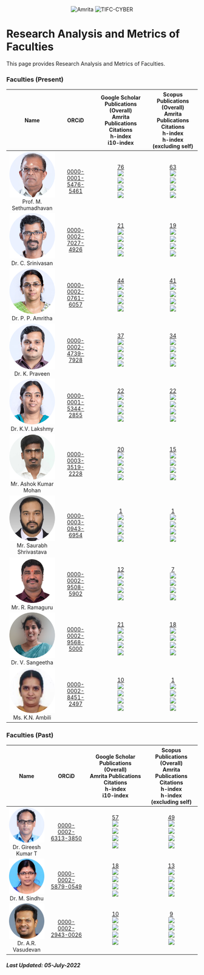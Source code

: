 <p align="center">
    <img src="https://amrita-tifac-cyber-blockchain.github.io/Amrita-TIFAC-Cyber-Blockchain/AVV_PNG.png" alt ="Amrita" width="400" />
    <img src="https://amrita.edu/wp-content/uploads/2021/09/1597668744269.jpg" alt ="TIFC-CYBER" width="180" />
</p>

# Research Analysis and Metrics of Faculties

This page provides Research Analysis and Metrics of Faculties.

### Faculties (Present)

| Name | ORCiD | Google Scholar Publications (Overall) <br/> Amrita Publications  <br/> Citations <br/> h-index <br/>i10-index | Scopus Publications (Overall) <br/> Amrita Publications <br/> Citations <br/> h-index <br/> h-index (excluding self) | 
|:----:|:-------------------:|:-------------------------------------------------------------------------------:|:-----------------------------------------------------------:|
| <img src="Assets/Faculties/MS.jpg" alt="Sethumadhavan M" width="120"/> <br/> Prof. M. Sethumadhavan | [0000-0001-5476-5461](https://orcid.org/0000-0001-5476-5461) | [76](https://scholar.google.co.in/citations?user=Xl_P9V0AAAAJ&hl=en) <br/> ![](https://img.shields.io/badge/Amrita-76-violet) <br/> ![](https://img.shields.io/badge/Citations-886-blue) <br/> ![](https://img.shields.io/badge/h_index-12-green) <br/> ![](https://img.shields.io/badge/i10_index-14-lightgreen) | [63](https://www.scopus.com/authid/detail.uri?authorId=55034101000) <br/> ![](https://img.shields.io/badge/Amrita-63-violet) <br/> ![](https://img.shields.io/badge/Citations-465-blue) <br/> ![](https://img.shields.io/badge/h_index-8-green) <br/> ![](https://img.shields.io/badge/h_index-7-brightgreen)| 
| <img src="Assets/Faculties/CS.jpg" alt="C Srinivasan" width="120"/> <br/> Dr. C. Srinivasan | [0000-0002-7027-4926](https://orcid.org/0000-0002-7027-4926) | [21](https://scholar.google.co.in/citations?user=nlt0DD4AAAAJ&hl=en) <br/> ![](https://img.shields.io/badge/Amrita-21-violet) <br/> ![](https://img.shields.io/badge/Citations-93-blue) <br/> ![](https://img.shields.io/badge/h_index-5-green) <br/> ![](https://img.shields.io/badge/i10_index-2-lightgreen)  | [19](https://www.scopus.com/authid/detail.uri?authorId=43261707200) <br/> ![](https://img.shields.io/badge/Amrita-19-violet) <br/> ![](https://img.shields.io/badge/Citations-60-blue) <br/> ![](https://img.shields.io/badge/h_index-3-green) <br/> ![](https://img.shields.io/badge/h_index-3-brightgreen) |
| <img src="Assets/Faculties/APP.jpg" alt="Amritha P P" width="120"/> <br/> Dr. P. P. Amritha | [0000-0002-0761-6057](https://orcid.org/0000-0002-0761-6057) | [44](https://scholar.google.co.in/citations?user=8AwtAWsAAAAJ&hl=en) <br/> ![](https://img.shields.io/badge/Amrita-44-violet) <br/> ![](https://img.shields.io/badge/Citations-221-blue)  <br/>  ![](https://img.shields.io/badge/h_index-6-green) <br/> ![](https://img.shields.io/badge/i10_index-3-lightgreen) | [41](https://www.scopus.com/authid/detail.uri?authorId=36536628700) <br/> ![](https://img.shields.io/badge/Amrita-41-violet) <br/> ![](https://img.shields.io/badge/Citations-56-blue) <br/> ![](https://img.shields.io/badge/h_index-4-green) <br/> ![](https://img.shields.io/badge/h_index-4-brightgreen) |
| <img src="Assets/Faculties/KP.jpg" alt="Praveen K" width="120"/> <br/> Dr. K. Praveen | [0000-0002-4739-7928](https://orcid.org/0000-0002-4739-7928) | [37](https://scholar.google.com/citations?hl=en&user=NHVcW84AAAAJ&hl=en) <br/> ![](https://img.shields.io/badge/Amrita-37-violet)  <br/> ![](https://img.shields.io/badge/Citations-113-blue)  <br/>  ![](https://img.shields.io/badge/h_index-6-green) <br/> ![](https://img.shields.io/badge/i10_index-3-lightgreen) | [34](https://www.scopus.com/authid/detail.uri?authorId=8552046600) <br/> ![](https://img.shields.io/badge/Amrita-34-violet) <br/> ![](https://img.shields.io/badge/Citations-80-blue) <br/> ![](https://img.shields.io/badge/h_index-5-green) <br/> ![](https://img.shields.io/badge/h_index-4-brightgreen) |
| <img src="Assets/Faculties/LKV.jpg" alt="Lakshmy K V" width="120"/> <br/> Dr. K.V. Lakshmy | [0000-0001-5344-2855](https://orcid.org/0000-0001-5344-2855) | [22](https://scholar.google.co.in/citations?user=K2n1nh0AAAAJ&hl=en) <br/> ![](https://img.shields.io/badge/Amrita-22-violet) <br/> ![](https://img.shields.io/badge/Citations-152-blue) <br/>  ![](https://img.shields.io/badge/h_index-7-green) <br/> ![](https://img.shields.io/badge/i10_index-5-lightgreen) | [22](https://www.scopus.com/authid/detail.uri?authorId=55032484300) <br/> ![](https://img.shields.io/badge/Amrita-22-violet) <br/> ![](https://img.shields.io/badge/Citations-74-blue) <br/> ![](https://img.shields.io/badge/h_index-5-green) <br/> ![](https://img.shields.io/badge/h_index-5-brightgreen) |
| <img src="Assets/Faculties/AKM.jpg" alt="Ashok Kumar Mohan" width="120"/> <br/> Mr. Ashok Kumar Mohan  | [0000-0003-3519-2228](https://orcid.org/0000-0003-3519-2228) | [20](https://scholar.google.co.in/citations?user=W6nvRkQAAAAJ&hl=en) <br/> ![](https://img.shields.io/badge/Amrita-20-violet)  <br/> ![](https://img.shields.io/badge/Citations-98-blue)  <br/>  ![](https://img.shields.io/badge/h_index-6-green) <br/> ![](https://img.shields.io/badge/i10_index-3-lightgreen) | [15](https://www.scopus.com/authid/detail.uri?authorId=57195934643) <br/> ![](https://img.shields.io/badge/Amrita-15-violet) <br/> ![](https://img.shields.io/badge/Citations-42-blue) <br/> ![](https://img.shields.io/badge/h_index-4-green) <br/> ![](https://img.shields.io/badge/h_index-4-brightgreen) |
| <img src="Assets/Faculties/SS.jpg" alt="Saurabh S" width="120"/> <br/> Mr. Saurabh Shrivastava | [0000-0003-0943-6954](https://orcid.org/0000-0003-0943-6954) | [1](https://scholar.google.com/citations?user=QdXcVjUAAAAJ&hl=en) <br/> ![](https://img.shields.io/badge/Amrita-1-violet) <br/>  ![](https://img.shields.io/badge/Citations-0-blue)  <br/>  ![](https://img.shields.io/badge/h_index-0-green) <br/> ![](https://img.shields.io/badge/i10_index-0-lightgreen) | [1](https://www.scopus.com/authid/detail.uri?authorId=57346570300) <br/> ![](https://img.shields.io/badge/Amrita-1-violet) <br/> ![](https://img.shields.io/badge/Citations-0-blue) <br/> ![](https://img.shields.io/badge/h_index-0-green) <br/> ![](https://img.shields.io/badge/h_index-0-brightgreen) |
| <img src="Assets/Faculties/RR.jpg" alt="Ramaguru R" width="120"/> <br/> Mr. R. Ramaguru | [0000-0002-9508-5902](https://orcid.org/0000-0002-9508-5902) | [12](https://scholar.google.co.in/citations?user=-DjvKqgAAAAJ&hl=en) <br/> ![](https://img.shields.io/badge/Amrita-9-violet)  <br/> ![](https://img.shields.io/badge/Citations-47-blue)  <br/>  ![](https://img.shields.io/badge/h_index-3-green) <br/> ![](https://img.shields.io/badge/i10_index-2-lightgreen) | [7](https://www.scopus.com/authid/detail.uri?authorId=57210210467) <br/> ![](https://img.shields.io/badge/Amrita-7-violet) <br/> ![](https://img.shields.io/badge/Citations-26-blue) <br/> ![](https://img.shields.io/badge/h_index-3-green) <br/> ![](https://img.shields.io/badge/h_index-2-brightgreen) | 
| <img src="Assets/Faculties/SV.jpg" alt="Sangeetha V" width="120"/> <br/> Dr. V. Sangeetha | [0000-0002-9568-5000](https://orcid.org/0000-0002-9568-5000) | [21](https://scholar.google.co.in/citations?user=jaxJad8AAAAJ&hl=en) <br/> ![](https://img.shields.io/badge/Amrita-2-violet) <br/>  ![](https://img.shields.io/badge/Citations-109-blue)  <br/>  ![](https://img.shields.io/badge/h_index-6-green) <br/> ![](https://img.shields.io/badge/i10_index-4-lightgreen) | [18](https://www.scopus.com/authid/detail.uri?authorId=57210551454) <br/> ![](https://img.shields.io/badge/Amrita-1-violet) <br/> ![](https://img.shields.io/badge/Citations-71-blue) <br/> ![](https://img.shields.io/badge/h_index-6-green) <br/> ![](https://img.shields.io/badge/h_index-6-brightgreen) |
| <img src="Assets/Faculties/AKN.jpg" alt="Ambili K N" width="120"/> <br/> Ms. K.N. Ambili | [0000-0002-8451-2497](https://orcid.org/0000-0002-8451-2497) | [10](https://scholar.google.co.in/citations?user=ZWxL_tkAAAAJ&hl=en) <br/> ![](https://img.shields.io/badge/Amrita-1-violet) <br/>  ![](https://img.shields.io/badge/Citations-32-blue)  <br/>  ![](https://img.shields.io/badge/h_index-3-green) <br/> ![](https://img.shields.io/badge/i10_index-1-lightgreen) | [1](https://www.scopus.com/authid/detail.uri?authorId=57200573039) <br/> ![](https://img.shields.io/badge/Amrita-1-violet) <br/> ![](https://img.shields.io/badge/Citations-14-blue) <br/> ![](https://img.shields.io/badge/h_index-1-green) <br/> ![](https://img.shields.io/badge/h_index-1-brightgreen) |

### Faculties (Past)

| Name | ORCiD | Google Scholar Publications (Overall) <br/> Amrita Publications  <br/> Citations <br/> h-index <br/>i10-index | Scopus Publications (Overall) <br/> Amrita Publications <br/> Citations <br/> h-index <br/> h-index (excluding self) | 
|:----:|:-------------------:|:-------------------------------------------------------------------------------:|:-----------------------------------------------------------:|
| <img src="Assets/Faculties/GKT.jpg" alt="Gireesh Kumar T" width="120"/> <br/> Dr. Gireesh Kumar T | [0000-0002-6313-3850](https://orcid.org/0000-0002-6313-3850) | [57](https://scholar.google.co.in/citations?user=oNo0CmoAAAAJ&hl=en) <br/> ![](https://img.shields.io/badge/Amrita-57-violet) <br/>  ![](https://img.shields.io/badge/Citations-453-blue)  <br/>  ![](https://img.shields.io/badge/h_index-13-green) <br/> ![](https://img.shields.io/badge/i10_index-17-lightgreen) | [49](https://www.scopus.com/authid/detail.uri?authorId=55447791700) <br/> ![](https://img.shields.io/badge/Amrita-TBD-violet) <br/> ![](https://img.shields.io/badge/Citations-252-blue) <br/> ![](https://img.shields.io/badge/h_index-10-green) <br/> ![](https://img.shields.io/badge/h_index-9-brightgreen) |
| <img src="Assets/Faculties/SM.jpg" alt="Sindhu M" width="120"/> <br/> Dr. M. Sindhu | [0000-0002-5879-0549](https://orcid.org/0000-0002-5879-0549) | [18](https://scholar.google.co.in/citations?user=O9TF5PoAAAAJ&hl=en) <br/> ![](https://img.shields.io/badge/Amrita-18-violet) <br/>  ![](https://img.shields.io/badge/Citations-701-blue)  <br/>  ![](https://img.shields.io/badge/h_index-9-green) <br/> ![](https://img.shields.io/badge/i10_index-9-lightgreen) | [13](https://www.scopus.com/authid/detail.uri?authorId=57196477231) <br/> ![](https://img.shields.io/badge/Amrita-13-violet) <br/> ![](https://img.shields.io/badge/Citations-343-blue) <br/> ![](https://img.shields.io/badge/h_index-7-green) <br/> ![](https://img.shields.io/badge/h_index-7-brightgreen) |
| <img src="Assets/Faculties/VAR.jpg" alt="Vasudevan A R" width="120"/> <br/> Dr. A.R. Vasudevan | [0000-0002-2943-0026](https://orcid.org/0000-0002-2943-0026) | [10](https://scholar.google.co.in/citations?user=Syl7UwUAAAAJ&hl=en) <br/> ![](https://img.shields.io/badge/Amrita-3-violet) <br/>  ![](https://img.shields.io/badge/Citations-101-blue)  <br/>  ![](https://img.shields.io/badge/h_index-5-green) <br/> ![](https://img.shields.io/badge/i10_index-2-lightgreen) | [9](https://www.scopus.com/authid/detail.uri?authorId=56659194600) <br/> ![](https://img.shields.io/badge/Amrita-3-violet) <br/> ![](https://img.shields.io/badge/Citations-68-blue) <br/> ![](https://img.shields.io/badge/h_index-5-green) <br/> ![](https://img.shields.io/badge/h_index-4-brightgreen) |

##### Last Updated: 05-July-2022
